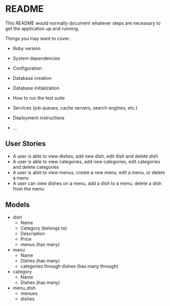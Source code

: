 # README

This README would normally document whatever steps are necessary to get the
application up and running.

Things you may want to cover:

* Ruby version

* System dependencies

* Configuration

* Database creation

* Database initialization

* How to run the test suite

* Services (job queues, cache servers, search engines, etc.)

* Deployment instructions

* ...

## User Stories
* A user is able to view dishes, add new dish, edit dish and delete dish
* A user is able to view categories, add new categories, edit categories and delete categories
* A user is able to view menus, create a new menu, edit a menu, or delete a menu
* A user can view dishes on a menu, add a dish to a menu, delete a dish from the menu

## Models
* dish
  * Name
  * Category (belongs to)
  * Description
  * Price
  * menus (has many)
* menu
  * Name
  * Dishes (has many)
  * categories through dishes (has many through)
* category
  * Name
  * Dishes (has many)
* menu_dish
  * menues
  * dishes
